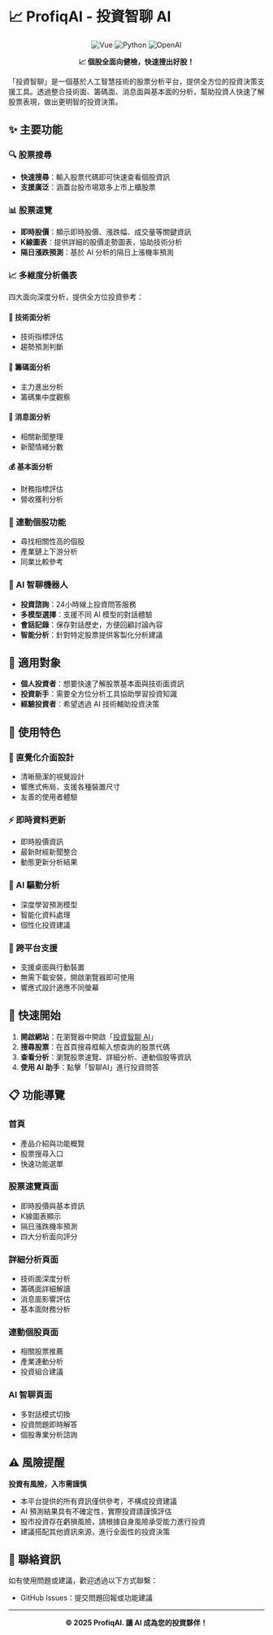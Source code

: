 # 📈 ProfiqAI - 投資智聊 AI

<p align="center">
  <img src="https://img.shields.io/badge/Frontend-Vue 3-green.svg" alt="Vue">
  <img src="https://img.shields.io/badge/Backend-Python 3.9+-blue.svg" alt="Python">
  <img src="https://img.shields.io/badge/OpenAI-GPT--4o＆5-orange.svg" alt="OpenAI">
</p>
<p align="center">
  <strong>📈 個股全面向健檢，快速搜出好股！</strong>
</p>

「投資智聊」是一個基於人工智慧技術的股票分析平台，提供全方位的投資決策支援工具。透過整合技術面、籌碼面、消息面與基本面的分析，幫助投資人快速了解股票表現，做出更明智的投資決策。

## ✨ 主要功能

### 🔍 股票搜尋
- **快速搜尋**：輸入股票代碼即可快速查看個股資訊
- **支援廣泛**：涵蓋台股市場眾多上市上櫃股票

### 📊 股票速覽
- **即時股價**：顯示即時股價、漲跌幅、成交量等關鍵資訊
- **K線圖表**：提供詳細的股價走勢圖表，協助技術分析
- **隔日漲跌預測**：基於 AI 分析的隔日上漲機率預測

### 📈 多維度分析儀表
四大面向深度分析，提供全方位投資參考：

#### 🔧 技術面分析
- 技術指標評估
- 趨勢預測判斷

#### 🧮 籌碼面分析  
- 主力進出分析
- 籌碼集中度觀察

#### 📰 消息面分析
- 相關新聞整理
- 新聞情緒分數

#### 💰 基本面分析
- 財務指標評估
- 營收獲利分析

### 🔗 連動個股功能
- 尋找相關性高的個股
- 產業鏈上下游分析
- 同業比較參考

### 🤖 AI 智聊機器人
- **投資諮詢**：24小時線上投資問答服務
- **多模型選擇**：支援不同 AI 模型的對話體驗
- **會話記錄**：保存對話歷史，方便回顧討論內容
- **智能分析**：針對特定股票提供客製化分析建議

## 🎯 適用對象

- **個人投資者**：想要快速了解股票基本面與技術面資訊
- **投資新手**：需要全方位分析工具協助學習投資知識
- **經驗投資者**：希望透過 AI 技術輔助投資決策

## 🌟 使用特色

### 🎨 直覺化介面設計
- 清晰簡潔的視覺設計
- 響應式佈局，支援各種裝置尺寸
- 友善的使用者體驗

### ⚡ 即時資料更新
- 即時股價資訊
- 最新財經新聞整合
- 動態更新分析結果

### 🔮 AI 驅動分析
- 深度學習預測模型
- 智能化資料處理
- 個性化投資建議

### 📱 跨平台支援
- 支援桌面與行動裝置
- 無需下載安裝，開啟瀏覽器即可使用
- 響應式設計適應不同螢幕

## 🚀 快速開始

1. **開啟網站**：在瀏覽器中開啟「[投資智聊 AI](https://github.com/Ynn622/ProfiqAI)」
2. **搜尋股票**：在首頁搜尋框輸入想查詢的股票代碼
3. **查看分析**：瀏覽股票速覽、詳細分析、連動個股等資訊
4. **使用 AI 助手**：點擊「智聊AI」進行投資問答

## 📋 功能導覽

### 首頁
- 產品介紹與功能概覽
- 股票搜尋入口
- 快速功能選單

### 股票速覽頁面
- 即時股價與基本資訊
- K線圖表顯示
- 隔日漲跌機率預測
- 四大分析面向評分

### 詳細分析頁面
- 技術面深度分析
- 籌碼面詳細解讀
- 消息面影響評估
- 基本面財務分析

### 連動個股頁面
- 相關股票推薦
- 產業連動分析
- 投資組合建議

### AI 智聊頁面
- 多對話模式切換
- 投資問題即時解答
- 個股專業分析諮詢

## ⚠️ 風險提醒

**投資有風險，入市需謹慎**

- 本平台提供的所有資訊僅供參考，不構成投資建議
- AI 預測結果具有不確定性，實際投資請謹慎評估
- 股市投資存在虧損風險，請根據自身風險承受能力進行投資
- 建議搭配其他資訊來源，進行全面性的投資決策

## 📩 聯絡資訊
如有使用問題或建議，歡迎透過以下方式聯繫：
- GitHub Issues：提交問題回報或功能建議

---
<p align="center">
<strong>© 2025 ProfiqAI. 讓 AI 成為您的投資夥伴！</strong>
</p>
